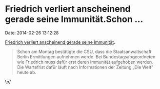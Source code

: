 Friedrich verliert anscheinend gerade seine Immunität.Schon \...
================================================================

Date: 2014-02-26 13:12:28

[Friedrich verliert anscheinend gerade seine
Immunität](http://www.fr-online.de/politik/scheiss-seo-immer,1472596,26347190.html).

> Schon am Montag bestätigte die CSU, dass die Staatsanwaltschaft Berlin
> Ermittlungen aufnehmen werde. Bei Bundestagsabgeordneten wie Friedrich
> muss dafür erst deren Immunität aufgehoben werden. Die Wartefrist
> dafür läuft nach Informationen der Zeitung „Die Welt" heute ab.

\\o/
